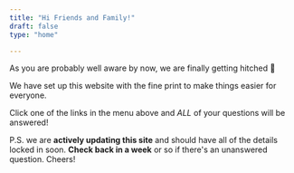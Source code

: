 ```yaml
---
title: "Hi Friends and Family!"
draft: false
type: "home"

---
```

As you are probably well aware by now, we are finally getting hitched 🥂

We have set up this website with the fine print to make things easier for everyone.

Click one of the links in the menu above and _ALL_ of your questions will be answered!

P.S. we are **actively updating this site** and should have all of the details locked in soon. **Check back in a week** or so if there's an unanswered question. Cheers!
